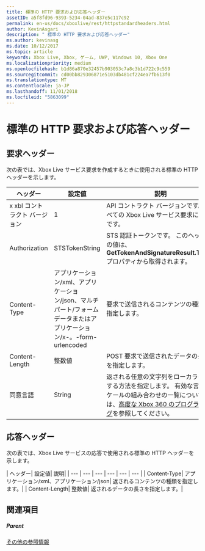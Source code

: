```yaml
---
title: 標準の HTTP 要求および応答ヘッダー
assetID: a5f8fd96-9393-5234-04ad-837e5c117c92
permalink: en-us/docs/xboxlive/rest/httpstandardheaders.html
author: KevinAsgari
description: " 標準の HTTP 要求および応答ヘッダー"
ms.author: kevinasg
ms.date: 10/12/2017
ms.topic: article
keywords: Xbox Live, Xbox, ゲーム, UWP, Windows 10, Xbox One
ms.localizationpriority: medium
ms.openlocfilehash: b1d86a870e32457b903053c7a8c3b1d722c9c559
ms.sourcegitcommit: cd00bb829306871e5103db481cf224ea7fb613f0
ms.translationtype: MT
ms.contentlocale: ja-JP
ms.lasthandoff: 11/01/2018
ms.locfileid: "5863099"
---
```

# <a name="standard-http-request-and-response-headers"></a>標準の HTTP 要求および応答ヘッダー
 
<a id="ID4ES"></a>

 
## <a name="request-headers"></a>要求ヘッダー
 
次の表では、Xbox Live サービス要求を作成するときに使用される標準の HTTP ヘッダーを示します。
 
| ヘッダー| 設定値| 説明| 
| --- | --- | --- | 
| x xbl コントラクト バージョン| 1| API コントラクト バージョンです。 すべての Xbox Live サービス要求に必要です。| 
| Authorization| STSTokenString| STS 認証トークンです。 このヘッダーの値は、 <b>GetTokenAndSignatureResult.Token</b>プロパティから取得されます。 | 
| Content-Type| アプリケーション/xml、アプリケーション/json、マルチパート/フォーム データまたはアプリケーション/x-。-form-urlencoded| 要求で送信されるコンテンツの種類を指定します。| 
| Content-Length| 整数値| POST 要求で送信されたデータの長さを指定します。| 
| 同意言語 | String| 返される任意の文字列をローカライズする方法を指定します。 有効な言語/ロケールの組み合わせの一覧については、<a href="http://msdn.microsoft.com/en-us/library/bb975829.aspx">高度な Xbox 360 のプログラミング</a>を参照してください。| 
  
<a id="ID4E6C"></a>

 
## <a name="response-headers"></a>応答ヘッダー
 
次の表では、Xbox Live サービスの応答で使用される標準の HTTP ヘッダーを示します。
 
| ヘッダー| 設定値| 説明| 
| --- | --- | --- | --- | --- | --- | 
| Content-Type| アプリケーション/xml、アプリケーション/json| 返されるコンテンツの種類を指定します。| 
| Content-Length| 整数値| 返されるデータの長さを指定します。| 
  
<a id="ID4EEE"></a>

 
## <a name="see-also"></a>関連項目
 
<a id="ID4EGE"></a>

 
##### <a name="parent"></a>Parent  

[その他の参照情報](atoc-xboxlivews-reference-additional.md)

   